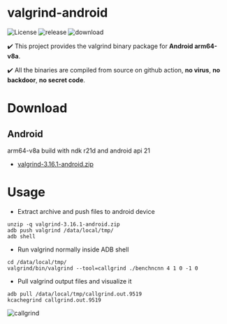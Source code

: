# valgrind-android

![License](https://img.shields.io/github/license/nihui/valgrind-android)
![release](https://github.com/nihui/valgrind-android/workflows/release/badge.svg)
![download](https://img.shields.io/github/downloads/nihui/valgrind-android/total.svg)

✔️ This project provides the valgrind binary package for **Android arm64-v8a**.

✔️ All the binaries are compiled from source on github action, **no virus**, **no backdoor**, **no secret code**.

# Download

## Android

arm64-v8a build with ndk r21d and android api 21

* [valgrind-3.16.1-android.zip](https://github.com/nihui/valgrind-android/releases/download/v1/valgrind-3.16.1-android.zip)


# Usage

* Extract archive and push files to android device
```
unzip -q valgrind-3.16.1-android.zip
adb push valgrind /data/local/tmp/
adb shell
```

* Run valgrind normally inside ADB shell
```
cd /data/local/tmp/
valgrind/bin/valgrind --tool=callgrind ./benchncnn 4 1 0 -1 0
```

* Pull valgrind output files and visualize it
```
adb pull /data/local/tmp/callgrind.out.9519
kcachegrind callgrind.out.9519
```

![callgrind](https://raw.githubusercontent.com/nihui/valgrind-android/master/vg-callgrind.png)
